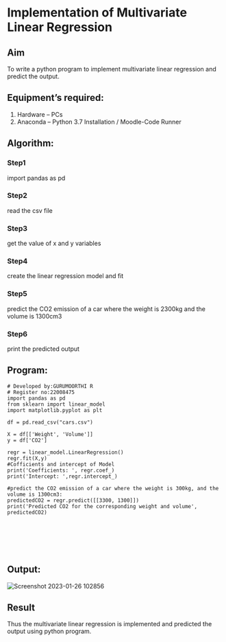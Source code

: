 # Implementation of Multivariate Linear Regression
## Aim
To write a python program to implement multivariate linear regression and predict the output.
## Equipment’s required:
1.	Hardware – PCs
2.	Anaconda – Python 3.7 Installation / Moodle-Code Runner
## Algorithm:
### Step1
import pandas as pd

### Step2
read the csv file

### Step3
get the value of x and y variables

### Step4
create the linear regression model and fit

### Step5
predict the CO2 emission of a car where the weight is 2300kg and the volume is 1300cm3

### Step6
print the predicted output

## Program:
```
# Developed by:GURUMOORTHI R
# Register no:22008475
import pandas as pd
from sklearn import linear_model
import matplotlib.pyplot as plt

df = pd.read_csv("cars.csv")

X = df[['Weight', 'Volume']]
y = df['CO2']

regr = linear_model.LinearRegression()
regr.fit(X,y)
#Cofficients and intercept of Model
print('Coefficients: ', regr.coef_) 
print('Intercept: ',regr.intercept_)

#predict the CO2 emission of a car where the weight is 300kg, and the volume is 1300cm3:
predictedCO2 = regr.predict([[3300, 1300]])
print('Predicted CO2 for the corresponding weight and volume', predictedCO2)







```
## Output:

![Screenshot 2023-01-26 102856](https://user-images.githubusercontent.com/118707009/214768773-4592dd73-1e9c-42f4-bea6-b50e39cd4793.jpg)


## Result
Thus the multivariate linear regression is implemented and predicted the output using python program.
